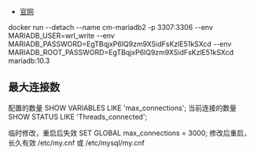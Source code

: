 

- [官网](https://mariadb.com/)




docker run --detach --name cm-mariadb2 -p 3307:3306 --env MARIADB_USER=wrl_write --env MARIADB_PASSWORD=EgTBqjxP6lQ9zm9XSidFsKzlE51kSXcd --env MARIADB_ROOT_PASSWORD=EgTBqjxP6lQ9zm9XSidFsKzlE51kSXcd mariadb:10.3


## 最大连接数

配置的数量
SHOW VARIABLES LIKE 'max_connections';
当前连接的数量
SHOW STATUS LIKE 'Threads_connected';

临时修改，重启后失效
SET GLOBAL max_connections = 3000;
修改后重启，长久有效
/etc/my.cnf 或 /etc/mysql/my.cnf